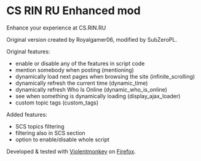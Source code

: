 # CS RIN RU Enhanced mod
Enhance your experience at CS.RIN.RU

Original version created by Royalgamer06, modified by SubZeroPL.

Original features:
- enable or disable any of the features in script code
- mention somebody when posting (mentioning)
- dynamically load next pages when browsing the site (infinite_scrolling)
- dynamically refresh the current time (dynamic_time)
- dynamically refresh Who Is Online (dynamic_who_is_online)
- see when something is dynamically loading (display_ajax_loader)
- custom topic tags (custom_tags)

Added features:
- SCS topics filtering
- filtering also in SCS section
- option to enable/disable whole script

Developed & tested with [Violentmonkey](https://violentmonkey.github.io/) on [Firefox](https://www.mozilla.org/en-US/firefox/new/).
